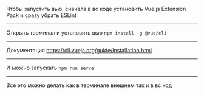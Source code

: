  Чтобы запустить вью, сначала в вс коде установить Vue.js Extension Pack и сразу убрать ESLint
 ____
 Открыть терминал и установить вью `npm install -g @vue/cli`   
 ____
 Документация https://cli.vuejs.org/guide/installation.html
 ____
 И можно запускать `npm run serve`
 ____
 Все это можно делать как в терминале внешнем так и в вс код
